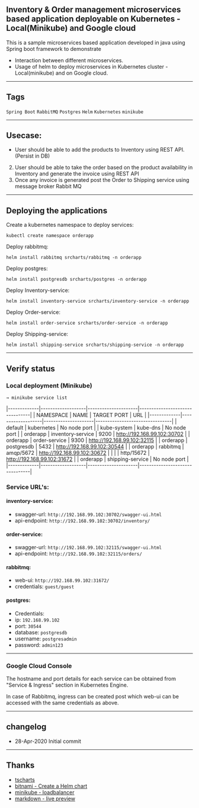 Inventory & Order management microservices based application deployable on Kubernetes - Local(Minikube) and Google cloud
----

This is a sample microservices based application developed in java using Spring boot framework to demonstrate 

* Interaction between different microservices.
* Usage of helm to deploy microservices in Kubernetes cluster - Local(minikube) and on Google cloud.


----
## Tags

`Spring Boot`
`RabbitMQ`
`Postgres`
`Helm`
`Kubernetes`
`minikube`

----
## Usecase:

   * User should be able to add the products to Inventory using REST API. (Persist in DB)
   2. User should be able to take the order based on the product availability in Inventory and generate the invoice using REST API
   3. Once any invoice is generated post the Order to Shipping service using message broker Rabbit MQ
----
## Deploying the applications

Create a kubernetes namespace to deploy services:

    kubectl create namespace orderapp

 Deploy rabbitmq:
 
    helm install rabbitmq srcharts/rabbitmq -n orderapp

 Deploy postgres:
    
    helm install postgresdb srcharts/postgres -n orderapp

Deploy Inventory-service:

    helm install inventory-service srcharts/inventory-service -n orderapp

Deploy Order-service:

    helm install order-service srcharts/order-service -n orderapp

Deploy Shipping-service:

    helm install shipping-service srcharts/shipping-service -n orderapp

----
## Verify status 
### Local deployment (Minikube) 

    → minikube service list
|-------------|-------------------|---------------------|--------------------------------|
|  NAMESPACE  |       NAME        |     TARGET PORT     |              URL               |
|-------------|-------------------|---------------------|--------------------------------|
| default     | kubernetes        | No node port        |
| kube-system | kube-dns          | No node port        |
| orderapp    | inventory-service |                9200 | http://192.168.99.102:30702    |
| orderapp    | order-service     |                9300 | http://192.168.99.102:32115    |
| orderapp    | postgresdb        |                5432 | http://192.168.99.102:30544    |
| orderapp    | rabbitmq          | amqp/5672           | http://192.168.99.102:30672    |
|             |                   | http/15672          | http://192.168.99.102:31672    |
| orderapp    | shipping-service  | No node port        |
|-------------|-------------------|---------------------|--------------------------------|

### Service URL's:

#### inventory-service:

* swagger-url: `http://192.168.99.102:30702/swagger-ui.html`
* api-endpoint: `http://192.168.99.102:30702/inventory/`

#### order-service:

* swagger-url: `http://192.168.99.102:32115/swagger-ui.html`
* api-endpoint: `http://192.168.99.102:32115/orders/` 

#### rabbitmq:

* web-ui: `http://192.168.99.102:31672/`
* credentials: `guest/guest`

#### postgres:

* Credentials:
* ip: `192.168.99.102`
* port: `30544`
* database: `postgresdb`
* username: `postgresadmin`
* password: `admin123`

----
### Google Cloud Console

The hostname and port details for each service can be obtained from "Service & Ingress" section in Kubernetes Engine.

In case of Rabbitmq, ingress can be created post which web-ui can be accessed with the same credentials as above.


----
## changelog
* 28-Apr-2020 Initial commit

----
## Thanks
* [tscharts](https://github.com/technosophos/tscharts)
* [bitnami - Create a Helm chart](https://youtu.be/TJ9hPLn0oAs)
* [minikube - loadbalancer](https://blog.codonomics.com/2019/02/loadbalancer-support-with-minikube-for-k8s.html)
* [markdown - live preview](https://markdownlivepreview.com/)
